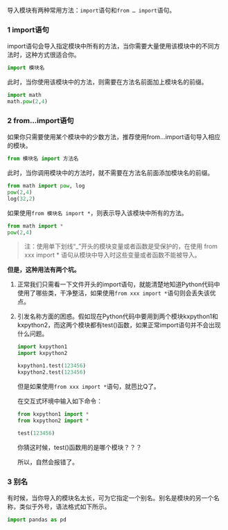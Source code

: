导入模块有两种常用方法：`import`语句和`from … import`语句。

### 1 import语句

import语句会导入指定模块中所有的方法，当你需要大量使用该模块中的不同方法时，这种方式很适合你。

```python
import 模块名
```

此时，当你使用该模块中的方法，则需要在方法名前面加上模块名的前缀。

```py
import math
math.pow(2,4) 
```

### 2 from...import语句

如果你只需要使用某个模块中的少数方法，推荐使用from…import语句导入相应的模块。

```python
from 模块名 import 方法名
```

此时，当你调用模块中的方法时，就不需要在方法名前面添加模块名的前缀。

```python
from math import pow, log
pow(2,4)
log(32,2)
```

如果使用`from 模块名 import *`，则表示导入该模块中所有的方法。

```python
from math import *
pow(2,4)
```

>注：使用单下划线“_”开头的模块变量或者函数是受保护的，在使用 from xxx import * 语句从模块中导入时这些变量或者函数不能被导入。

**但是，这种用法有两个坑。**

1. 正常我们只需看一下文件开头的import语句，就能清楚地知道Python代码中使用了哪些类，干净整洁，如果使用`from xxx import *`语句则会丢失该优点。

2. 引发名称方面的困惑。假如现在Python代码中要用到两个模块kxpython1和kxpython2，而这两个模块都有test()函数，如果正常import语句并不会出现什么问题。

   ```python
   import kxpython1
   import kxpython2
   
   kxpython1.test(123456)
   kxpython2.test(123456)
   ```

   但是如果使用`from xxx import *`语句，就芭比Q了。

   在交互式环境中输入如下命令：

   ```python
   from kxpython1 import *
   from kxpython2 import *
   
   test(123456)
   ```

   你猜这时候，test()函数用的是哪个模块？？？

   所以，自然会报错了。

### 3 别名

有时候，当你导入的模块名太长，可为它指定一个别名。别名是模块的另一个名称，类似于外号，语法格式如下所示。

```python
import pandas as pd
```

